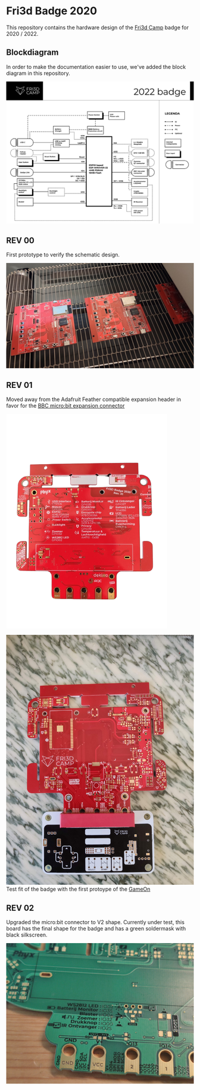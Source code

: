 # Fri3d Badge 2020

This repository contains the hardware design of the [Fri3d Camp](https://fri3d.be/) badge for 2020 / 2022.

## Blockdiagram

In order to make the documentation easier to use, we've added the block diagram in this repository.

![Badge Block Diagram](media/Badge_Block.png)

## REV 00
First prototype to verify the schematic design.

![Badge 00](media/Badge_00.jpg)

## REV 01
Moved away from the Adafruit Feather compatible expansion header in favor for the [BBC micro:bit expansion connector](https://tech.microbit.org/hardware/edgeconnector/)

![Badge 01](media/Badge_01_BACK_noBG.png)

![Badge 01 GameOn](media/Badge_01_GameOn.jpg)
Test fit of the badge with the first protoype of the [GameOn](https://github.com/Fri3dCamp/gameon-2020)


## REV 02
Upgraded the micro:bit connector to V2 shape.
Currently under test, this board has the final shape for the badge and has a green soldermask with black silkscreen.

![Badge 02 Close up](media/Badge_02_Closeup.jpg)
